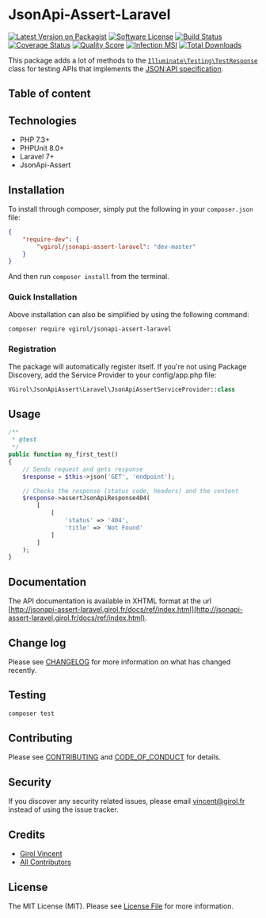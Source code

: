 # JsonApi-Assert-Laravel

[![Latest Version on Packagist][ico-version]][link-packagist]
[![Software License][ico-license]](LICENSE.md)
[![Build Status][ico-travis]][link-travis]
[![Coverage Status][ico-scrutinizer]][link-scrutinizer]
[![Quality Score][ico-code-quality]][link-code-quality]
[![Infection MSI][ico-mutation]][link-mutation]
[![Total Downloads][ico-downloads]][link-downloads]

This package adds a lot of methods to the [`Illuminate\Testing\TestResponse`](https://laravel.com/api/5.8/Illuminate/Foundation/Testing/TestResponse.html) class for testing APIs that implements the [JSON:API specification](https://jsonapi.org/).

## Table of content

## Technologies

- PHP 7.3+
- PHPUnit 8.0+
- Laravel 7+
- JsonApi-Assert

## Installation

To install through composer, simply put the following in your `composer.json` file:

```json
{
    "require-dev": {
        "vgirol/jsonapi-assert-laravel": "dev-master"
    }
}
```

And then run `composer install` from the terminal.

### Quick Installation

Above installation can also be simplified by using the following command:

```sh
composer require vgirol/jsonapi-assert-laravel
```

### Registration

The package will automatically register itself.
If you're not using Package Discovery, add the Service Provider to your config/app.php file:

```php
VGirol\JsonApiAssert\Laravel\JsonApiAssertServiceProvider::class
```

## Usage

```php
/**
 * @test
 */
public function my_first_test()
{
    // Sends request and gets response
    $response = $this->json('GET', 'endpoint');

    // Checks the response (status code, headers) and the content
    $response->assertJsonApiResponse404(
        [
            [
                'status' => '404',
                'title' => 'Not Found'
            ]
        ]
    );
}
```

## Documentation

The API documentation is available in XHTML format at the url [http://jsonapi-assert-laravel.girol.fr/docs/ref/index.html](http://jsonapi-assert-laravel.girol.fr/docs/ref/index.html).

## Change log

Please see [CHANGELOG](CHANGELOG.md) for more information on what has changed recently.

## Testing

``` bash
composer test
```

## Contributing

Please see [CONTRIBUTING](CONTRIBUTING.md) and [CODE_OF_CONDUCT](CODE_OF_CONDUCT.md) for details.

## Security

If you discover any security related issues, please email [vincent@girol.fr](mailto:vincent@girol.fr) instead of using the issue tracker.

## Credits

- [Girol Vincent][link-author]
- [All Contributors][link-contributors]

## License

The MIT License (MIT). Please see [License File](LICENSE.md) for more information.

[ico-version]: https://img.shields.io/packagist/v/VGirol/JsonApi-Assert-Laravel.svg?style=flat-square
[ico-license]: https://img.shields.io/badge/license-MIT-brightgreen.svg?style=flat-square
[ico-travis]: https://img.shields.io/travis/VGirol/JsonApi-Assert-Laravel/master.svg?style=flat-square
[ico-scrutinizer]: https://img.shields.io/scrutinizer/coverage/g/VGirol/JsonApi-Assert-Laravel.svg?style=flat-square
[ico-code-quality]: https://img.shields.io/scrutinizer/g/VGirol/JsonApi-Assert-Laravel.svg?style=flat-square
[ico-mutation]: https://img.shields.io/endpoint?style=flat-square&url=https%3A%2F%2Fbadge-api.stryker-mutator.io%2Fgithub.com%2FVGirol%2FJsonApi-Assert-Laravel%2Fmaster
[ico-downloads]: https://img.shields.io/packagist/dt/VGirol/JsonApi-Assert-Laravel.svg?style=flat-square

[link-packagist]: https://packagist.org/packages/VGirol/JsonApi-Assert-Laravel
[link-travis]: https://travis-ci.org/VGirol/JsonApi-Assert-Laravel
[link-scrutinizer]: https://scrutinizer-ci.com/g/VGirol/JsonApi-Assert-Laravel/code-structure
[link-code-quality]: https://scrutinizer-ci.com/g/VGirol/JsonApi-Assert-Laravel
[link-downloads]: https://packagist.org/packages/VGirol/JsonApi-Assert-Laravel
[link-author]: https://github.com/VGirol
[link-mutation]: https://dashboard.stryker-mutator.io/reports/github.com/VGirol/JsonApi-Assert-Laravel/master
[link-contributors]: ../../contributors
